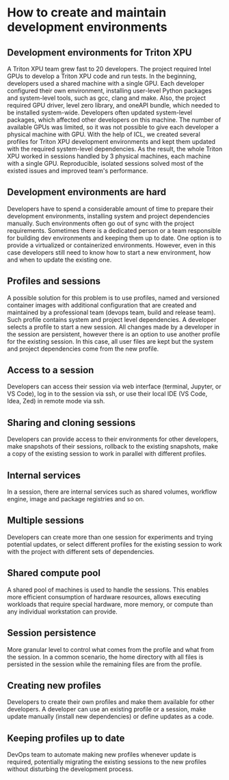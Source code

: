 # How to create and maintain development environments

## Development environments for Triton XPU
A Triton XPU team grew fast to 20 developers.
The project required Intel GPUs to develop a Triton XPU code and run tests.
In the beginning, developers used a shared machine with a single GPU.
Each developer configured their own environment, installing user-level Python packages and system-level tools, such as gcc, clang and make.
Also, the project required GPU driver, level zero library, and oneAPI bundle, which needed to be installed system-wide.
Developers often updated system-level packages, which affected other developers on this machine.
The number of available GPUs was limited, so it was not possible to give each developer a physical machine with GPU.
With the help of ICL, we created several profiles for Triton XPU development environments and kept them updated with the required system-level dependencies.
As the result, the whole Triton XPU worked in sessions handled by 3 physical machines, each machine with a single GPU.
Reproducible, isolated sessions solved most of the existed issues and improved team's performance.

## Development environments are hard
Developers have to spend a considerable amount of time to prepare their development environments, installing system and project dependencies manually.
Such environments often go out of sync with the project requirements.
Sometimes there is a dedicated person or a team responsible for building dev environments and keeping them up to date.
One option is to provide a virtualized or containerized environments.
However, even in this case developers still need to know how to start a new environment, how and when to update the existing one.

## Profiles and sessions
A possible solution for this problem is to use profiles, named and versioned container images with additional configuration that are created and maintained by a professional team (devops team, build and release team).
Such profile contains system and project level dependencies. A developer selects a profile to start a new session.
All changes made by a developer in the session are persistent, however there is an option to use another profile for the existing session.
In this case, all user files are kept but the system and project dependencies come from the new profile.

## Access to a session
Developers can access their session via web interface (terminal, Jupyter, or VS Code), log in to the session via ssh, or use their local IDE (VS Code, Idea, Zed) in remote mode via ssh.

## Sharing and cloning sessions
Developers can provide access to their environments for other developers, make snapshots of their sessions, rollback to the existing snapshots, make a copy of the existing session to work in parallel with different profiles.

## Internal services
In a session, there are internal services such as shared volumes, workflow engine, image and package registries and so on.

## Multiple sessions
Developers can create more than one session for experiments and trying potential updates, or select different profiles for the existing session to work with the project with different sets of dependencies.

## Shared compute pool
A shared pool of machines is used to handle the sessions.
This enables more efficient consumption of hardware resources, allows executing workloads that require special hardware, more memory, or compute than any individual workstation can provide.

## Session persistence
More granular level to control what comes from the profile and what from the session.
In a common scenario, the home directory with all files is persisted in the session while the remaining files are from the profile.

## Creating new profiles
Developers to create their own profiles and make them available for other developers.
A developer can use an existing profile or a session, make update manually (install new dependencies) or define updates as a code.

## Keeping profiles up to date
DevOps team to automate making new profiles whenever update is required, potentially migrating the existing sessions to the new profiles without disturbing the development process.
